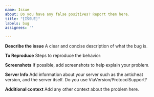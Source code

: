 ```yaml
---
name: Issue
about: Do you have any false positives? Report them here.
title: "[ISSUE]"
labels: bug
assignees: ''

---
```


**Describe the issue**
A clear and concise description of what the bug is.

**To Reproduce**
Steps to reproduce the behavior:

**Screenshots**
If possible, add screenshots to help explain your problem.

**Server Info**
Add information about your server such as the anticheat version, and the server itself.
Do you use ViaVersion/ProtocolSupport?

**Additional context**
Add any other context about the problem here.
